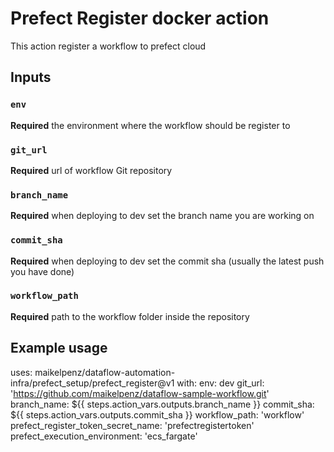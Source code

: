 # Prefect Register docker action
This action register a workflow to prefect cloud
<br>
## Inputs
### `env`
**Required** the environment where the workflow should be register to
### `git_url`
**Required** url of workflow Git repository
### `branch_name`
**Required** when deploying to dev set the branch name you are working on
### `commit_sha`
**Required** when deploying to dev set the commit sha (usually the latest push you have done)
### `workflow_path`
**Required** path to the workflow folder inside the repository


## Example usage
uses: maikelpenz/dataflow-automation-infra/prefect_setup/prefect_register@v1
with:
  env: dev
  git_url: 'https://github.com/maikelpenz/dataflow-sample-workflow.git'
  branch_name: ${{ steps.action_vars.outputs.branch_name }}
  commit_sha: ${{ steps.action_vars.outputs.commit_sha }}
  workflow_path: 'workflow'
  prefect_register_token_secret_name: 'prefectregistertoken'
  prefect_execution_environment: 'ecs_fargate'
